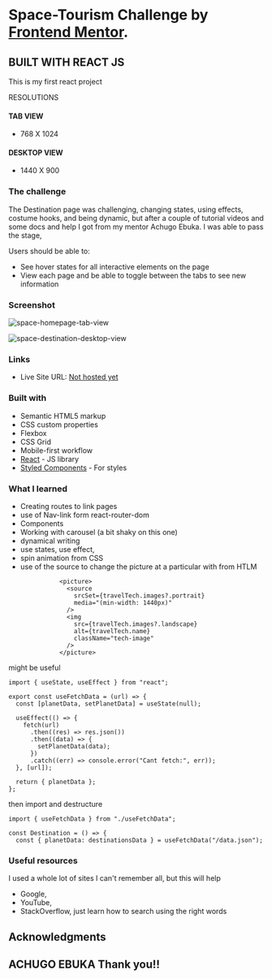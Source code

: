 # Space-Tourism Challenge by  [Frontend Mentor](https://www.frontendmentor.io/challenges/space-tourism-multipage-website-gRWj1URZ3). 
## BUILT WITH REACT JS
This is my first react project

RESOLUTIONS
#### TAB VIEW
- 768 X 1024
#### DESKTOP VIEW
- 1440 X 900

### The challenge
The Destination page was challenging, changing states, using effects, costume hooks, and being dynamic, but after a couple of tutorial videos and some docs and help I got from my mentor Achugo Ebuka. I was able to pass the stage,

Users should be able to:
- See hover states for all interactive elements on the page
- View each page and be able to toggle between the tabs to see new information

### Screenshot
![space-homepage-tab-view](https://github.com/Maap014/space-tourism/assets/121561250/634859f5-498e-458f-bfbb-5262e3dbd332)

![space-destination-desktop-view](https://github.com/Maap014/space-tourism/assets/121561250/a55234a2-38f5-4d82-9a08-5c44978cfc99)


### Links
- Live Site URL: [Not hosted yet](https://your-live-site-url.com)

### Built with

- Semantic HTML5 markup
- CSS custom properties
- Flexbox
- CSS Grid
- Mobile-first workflow
- [React](https://reactjs.org/) - JS library
- [Styled Components](https://styled-components.com/) - For styles

### What I learned
- Creating routes to link pages
- use of Nav-link form react-router-dom
- Components
- Working with carousel (a bit shaky on this one)
- dynamical writing
- use states, use effect, 
- spin animation from CSS
- use of the source to change the picture at a particular with from HTLM


``` {travelTech && (
              <picture>
                <source
                  srcSet={travelTech.images?.portrait}
                  media="(min-width: 1440px)"
                />
                <img
                  src={travelTech.images?.landscape}
                  alt={travelTech.name}
                  className="tech-image"
                />
              </picture>
```
might be useful

```
import { useState, useEffect } from "react";

export const useFetchData = (url) => {
  const [planetData, setPlanetData] = useState(null);

  useEffect(() => {
    fetch(url)
      .then((res) => res.json())
      .then((data) => {
        setPlanetData(data);
      })
      .catch((err) => console.error("Cant fetch:", err));
  }, [url]);

  return { planetData };
};
```
then import and destructure

```
import { useFetchData } from "./useFetchData";

const Destination = () => {
  const { planetData: destinationsData } = useFetchData("/data.json");
```


### Useful resources
 I used a whole lot of sites I can't remember all, but this will help
 - Google,
 - YouTube,
 - StackOverflow,
 just learn how to search using the right words

## Acknowledgments

## ACHUGO EBUKA Thank you!!




